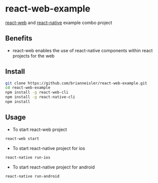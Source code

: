 react-web-example
=============

[react-web](https://github.com/taobaofed/react-web) and [react-native](https://facebook.github.io/react-native/) example combo project


## Benefits
- react-web enables the use of react-native components within react projects for the web


## Install

```bash
git clone https://github.com/brianneisler/react-web-example.git
cd react-web-example
npm install -g react-web-cli
npm install -g react-native-cli
npm install
```

## Usage

* To start react-web project
```bash
react-web start
```
* To start react-native project for ios
```bash
react-native run-ios
```

* To start react-native project for android
```bash
react-native run-android
```
